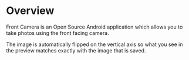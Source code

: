 # Overview #
Front Camera is an Open Source Android application which allows you to take photos using the front facing camera.

The image is automatically flipped on the vertical axis so what you see in the preview matches exactly with the image that is saved.